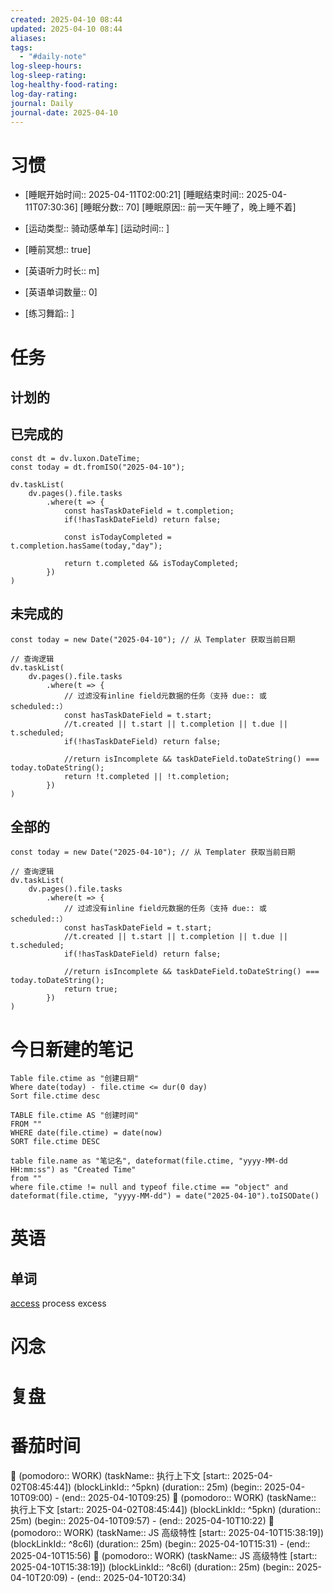 ```yaml
---
created: 2025-04-10 08:44
updated: 2025-04-10 08:44
aliases: 
tags:
  - "#daily-note"
log-sleep-hours: 
log-sleep-rating: 
log-healthy-food-rating: 
log-day-rating: 
journal: Daily
journal-date: 2025-04-10
---
```

# 习惯
- [睡眠开始时间:: 2025-04-11T02:00:21] [睡眠结束时间:: 2025-04-11T07:30:36] [睡眠分数:: 70] [睡眠原因:: 前一天午睡了，晚上睡不着] 
- [运动类型:: 骑动感单车] [运动时间:: ]
- [睡前冥想:: true]

- [英语听力时长:: m]
- [英语单词数量:: 0]

- [练习舞蹈:: ]

# 任务

## 计划的

## 已完成的
```dataviewjs
const dt = dv.luxon.DateTime;
const today = dt.fromISO("2025-04-10");

dv.taskList(
    dv.pages().file.tasks
        .where(t => {
            const hasTaskDateField = t.completion;
            if(!hasTaskDateField) return false;
            
            const isTodayCompleted = t.completion.hasSame(today,"day");
            
            return t.completed && isTodayCompleted;
        })
)
```


## 未完成的

```dataviewjs
const today = new Date("2025-04-10"); // 从 Templater 获取当前日期

// 查询逻辑
dv.taskList(
    dv.pages().file.tasks
        .where(t => {
	        // 过滤没有inline field元数据的任务（支持 due:: 或 scheduled::）
            const hasTaskDateField = t.start;
            //t.created || t.start || t.completion || t.due || t.scheduled;
            if(!hasTaskDateField) return false;
            
            //return isIncomplete && taskDateField.toDateString() === today.toDateString();
            return !t.completed || !t.completion;
        })
)
```

## 全部的
```dataviewjs
const today = new Date("2025-04-10"); // 从 Templater 获取当前日期

// 查询逻辑
dv.taskList(
    dv.pages().file.tasks
        .where(t => {
	        // 过滤没有inline field元数据的任务（支持 due:: 或 scheduled::）
            const hasTaskDateField = t.start;
            //t.created || t.start || t.completion || t.due || t.scheduled;
            if(!hasTaskDateField) return false;
            
            //return isIncomplete && taskDateField.toDateString() === today.toDateString();
            return true;
        })
)
```

# 今日新建的笔记
```dataview
Table file.ctime as "创建日期"
Where date(today) - file.ctime <= dur(0 day)
Sort file.ctime desc
```

```dataview
TABLE file.ctime AS "创建时间"
FROM ""
WHERE date(file.ctime) = date(now)
SORT file.ctime DESC
```

```dataview
table file.name as "笔记名", dateformat(file.ctime, "yyyy-MM-dd HH:mm:ss") as "Created Time"
from ""
where file.ctime != null and typeof file.ctime == "object" and dateformat(file.ctime, "yyyy-MM-dd") = date("2025-04-10").toISODate()
```


# 英语
## 单词
[access](https://www.douyin.com/video/7435972487847988499) 
process
excess

# 闪念



# 复盘


# 番茄时间

🍅 (pomodoro:: WORK) (taskName:: 执行上下文 [start:: 2025-04-02T08:45:44]) (blockLinkId::  ^5pkn) (duration:: 25m) (begin:: 2025-04-10T09:00) - (end:: 2025-04-10T09:25)
🍅 (pomodoro:: WORK) (taskName:: 执行上下文 [start:: 2025-04-02T08:45:44]) (blockLinkId::  ^5pkn) (duration:: 25m) (begin:: 2025-04-10T09:57) - (end:: 2025-04-10T10:22)
🍅 (pomodoro:: WORK) (taskName:: JS 高级特性 [start:: 2025-04-10T15:38:19]) (blockLinkId::  ^8c6l) (duration:: 25m) (begin:: 2025-04-10T15:31) - (end:: 2025-04-10T15:56)
🍅 (pomodoro:: WORK) (taskName:: JS 高级特性 [start:: 2025-04-10T15:38:19]) (blockLinkId::  ^8c6l) (duration:: 25m) (begin:: 2025-04-10T20:09) - (end:: 2025-04-10T20:34)

